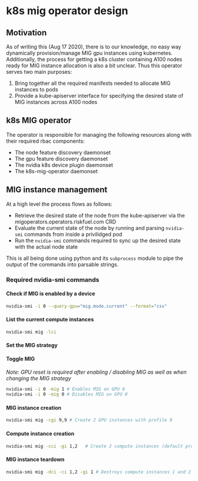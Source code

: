 # k8s mig operator design

## Motivation

As of writing this (Aug 17 2020), there is to our knowledge, no easy way dynamically provision/manage MIG gpu instances using kubernetes. Additionally, the process for getting a k8s cluster containing A100 nodes ready for MIG instance allocation is also a bit unclear. Thus this operator serves two main purposes:
1. Bring together all the required manifests needed to allocate MIG instances to pods
2. Provide a kube-apiserver interface for specifying the desired state of MIG instances across A100 nodes 

## k8s MIG operator

The operator is responsible for managing the following resources along with their required rbac components:
* The node feature discovery daemonset
* The gpu feature discovery daemonset
* The nvidia k8s device plugin daemonset
* The k8s-mig-operator daemonset

## MIG instance management

At a high level the process flows as follows:
* Retrieve the desired state of the node from the kube-apiserver via the migoperators.operators.riskfuel.com CRD
* Evaluate the current state of the node by running and parsing `nvidia-smi` commands from inside a privilidged pod
* Run the `nvidia-smi` commands required to sync up the desired state with the actual node state

This is all being done using python and its `subprocess` module to pipe the output of the commands into parsable strings.

### Required nvidia-smi commands

#### Check if MIG is enabled by a device

```bash
nvidia-smi -i 0 --query-gpu="mig.mode.current" --format="csv"
```

#### List the current compute instances

```bash
nvidia-smi mig -lci
```
#### Set the MIG strategy

#### Toggle MIG
*Note: GPU reset is required after enabling / disabling MIG as well as when changing the MIG strategy*

```bash
nvidia-smi -i 0 -mig 1 # Enables MIG on GPU 0
nvidia-smi -i 0 -mig 0 # Disables MIG on GPU 0
```

#### MIG instance creation

```bash
nvidia-smi mig -cgi 9,9 # Create 2 GPU instances with profile 9
```

#### Compute instance creation
```bash
nvidia-smi mig -cci -gi 1,2   # Create 2 compute instances (default profile) using GPU instance 1 and 2
```

#### MIG instance teardown

```bash
nvidia-smi mig -dci -ci 1,2 -gi 1 # Destroys compute instances 1 and 2 on GPU instance 1
```